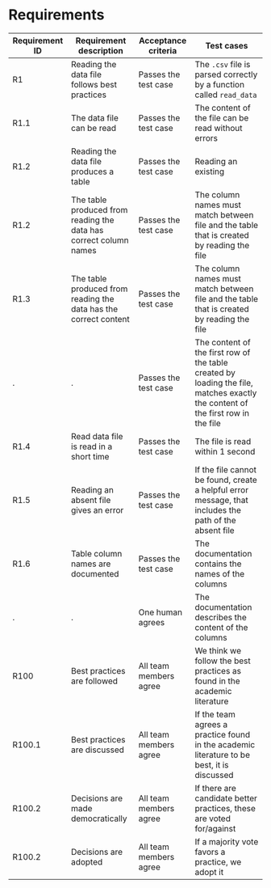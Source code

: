 # Requirements

<!-- markdownlint-disable MD013 --><!-- Tables cannot be split up over lines, hence will break 80 characters per line -->

Requirement ID|Requirement description                                          |Acceptance criteria   |Test cases
--------------|-----------------------------------------------------------------|----------------------|-------------------------------------------------------------------------------------------------------------------------------
R1            |Reading the data file follows best practices                     |Passes the test case  |The `.csv` file is parsed correctly by a function called `read_data`
R1.1          |The data file can be read                                        |Passes the test case  |The content of the file can be read without errors
R1.2          |Reading the data file produces a table                           |Passes the test case  |Reading an existing
R1.2          |The table produced from reading the data has correct column names|Passes the test case  |The column names must match between file and the table that is created by reading the file
R1.3          |The table produced from reading the data has the correct content |Passes the test case  |The column names must match between file and the table that is created by reading the file
.             |.                                                                |Passes the test case  |The content of the first row of the table created by loading the file, matches exactly the content of the first row in the file
R1.4          |Read data file is read in a short time                           |Passes the test case  |The file is read within 1 second
R1.5          |Reading an absent file gives an error                            |Passes the test case  |If the file cannot be found, create a helpful error message, that includes the path of the absent file
R1.6          |Table column names are documented                                |Passes the test case  |The documentation contains the names of the columns
.             |.                                                                |One human agrees      |The documentation describes the content of the columns
R100          |Best practices are followed                                      |All team members agree|We think we follow the best practices as found in the academic literature
R100.1        |Best practices are discussed                                     |All team members agree|If the team agrees a practice found in the academic literature to be best, it is discussed
R100.2        |Decisions are made democratically                                |All team members agree|If there are candidate better practices, these are voted for/against
R100.2        |Decisions are adopted                                            |All team members agree|If a majority vote favors a practice, we adopt it

<!-- markdownlint-enable MD013 -->

